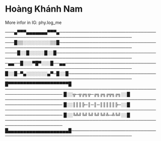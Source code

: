 # Hoàng Khánh Nam 
More infor in IG: phy.log_me


───▄▀▀▀▄▄▄▄▄▄▄▀▀▀▄──────────────────────────────────────────────────────────────────────────
───█▒▒░░░░░░░░░▒▒█──────────────────────────────────────────────────────────────────────────
────█░░█░░░░░█░░█───────────────────────────────────────────────────────────────────────────
─▄▄──█░░░▀█▀░░░█──▄▄────────────────────────────────────────────────────────────────────────
█░░█─▀▄░░░░░░░▄▀─█░░█───────────────────────────────────────────────────────────────────────
█▀▀▀▀▀▀▀▀▀▀▀▀▀▀▀▀▀▀▀▀█ ─────────────────────────────────────────────────────────────────────
█░░╦─╦╔╗╦─╔╗╔╗╔╦╗╔╗░░█ ─────────────────────────────────────────────────────────────────────
█░░║║║╠─║─║─║║║║║╠─░░█ ─────────────────────────────────────────────────────────────────────
█░░╚╩╝╚╝╚╝╚╝╚╝╩─╩╚╝░░█ ─────────────────────────────────────────────────────────────────────
█▄▄▄▄▄▄▄▄▄▄▄▄▄▄▄▄▄▄▄▄█──────────────────────────────────────────────────────────────────────
